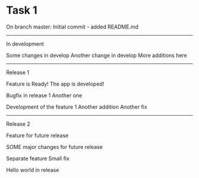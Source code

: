 # Task 1

On branch master: Initial commit - added README.md

--- 
In development

Some changes in develop
Another change in develop
More additions here

--- 
Release 1

Feature is Ready! The app is developed!

Bugfix in release 1
Another one

Development of the feature 1
Another addition
Another fix

---
Release 2

Feature for future release

SOME major changes for future release

Separate feature
Small fix

Hello world in release